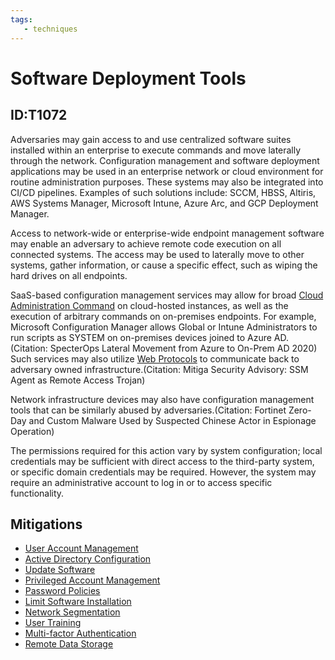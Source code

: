 ```yaml
---
tags:
   - techniques
---
```

# Software Deployment Tools
## ID:T1072
Adversaries may gain access to and use centralized software suites installed within an enterprise to execute commands and move laterally through the network. Configuration management and software deployment applications may be used in an enterprise network or cloud environment for routine administration purposes. These systems may also be integrated into CI/CD pipelines. Examples of such solutions include: SCCM, HBSS, Altiris, AWS Systems Manager, Microsoft Intune, Azure Arc, and GCP Deployment Manager.  

Access to network-wide or enterprise-wide endpoint management software may enable an adversary to achieve remote code execution on all connected systems. The access may be used to laterally move to other systems, gather information, or cause a specific effect, such as wiping the hard drives on all endpoints.

SaaS-based configuration management services may allow for broad [Cloud Administration Command](/mitre/techniques/T1651) on cloud-hosted instances, as well as the execution of arbitrary commands on on-premises endpoints. For example, Microsoft Configuration Manager allows Global or Intune Administrators to run scripts as SYSTEM on on-premises devices joined to Azure AD.(Citation: SpecterOps Lateral Movement from Azure to On-Prem AD 2020) Such services may also utilize [Web Protocols](/mitre/techniques/T1071/001) to communicate back to adversary owned infrastructure.(Citation: Mitiga Security Advisory: SSM Agent as Remote Access Trojan)

Network infrastructure devices may also have configuration management tools that can be similarly abused by adversaries.(Citation: Fortinet Zero-Day and Custom Malware Used by Suspected Chinese Actor in Espionage Operation)

The permissions required for this action vary by system configuration; local credentials may be sufficient with direct access to the third-party system, or specific domain credentials may be required. However, the system may require an administrative account to log in or to access specific functionality.
## Mitigations
* [User Account Management](mitigations/M1018)
* [Active Directory Configuration](mitigations/M1015)
* [Update Software](mitigations/M1051)
* [Privileged Account Management](mitigations/M1026)
* [Password Policies](mitigations/M1027)
* [Limit Software Installation](mitigations/M1033)
* [Network Segmentation](mitigations/M1030)
* [User Training](mitigations/M1017)
* [Multi-factor Authentication](mitigations/M1032)
* [Remote Data Storage](mitigations/M1029)
